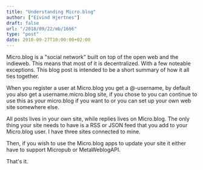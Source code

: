 ```yaml
---
title: "Understanding Micro.blog"
author: ["Eivind Hjertnes"]
draft: false
url: "/2018/09/22/mb/1666"
type: "post"
date: 2018-09-27T10:00:00+02:00
---
```


Micro.blog is a "social network" built on top of the open web and the
indieweb. This means that most of it is decentralized. With a few
noteable exceptions. This blog post is intended to be a short summary of
how it all ties together.

When you register a user at Micro.blog you get a @-username, by default
you also get a username.micro.blog site, if you chose to you can
continue to use this as your micro.blog if you want to or you can set up
your own web site somewhere else.

All posts lives in your own site, while replies lives on Micro.blog. The
only thing your site needs to have is a RSS or JSON feed that you add to
your Micro.blog user. I have three sites connected to mine.

Then, if you wish to use the Micro.blog apps to update your site it
either have to support Micropub or MetaWeblogAPI.

That's it.
